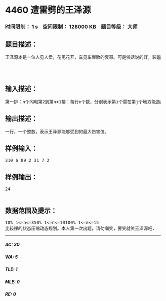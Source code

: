 # 4460 遭雷劈的王泽源   
### 时间限制： 1 s&nbsp;&nbsp;&nbsp;&nbsp;空间限制： 128000 KB&nbsp;&nbsp;&nbsp;&nbsp;题目等级： 大师  
## 题目描述：  

<pre>
王泽源本是一位人见人爱，花见花开，车见车爆胎的衰哥。可是俗话说的好，装逼遭雷劈。饶是王泽源这种衰哥装逼，也是要遭雷劈滴。。。恰巧，王泽源最近特别嚣张，总喜欢贬低别人，抬高自己。所以，他的性格越来越趋近于叶良辰，赵日天，龙傲天。。。（不懂得童鞋请自己百度）老天爷看他不爽，于是降下天雷惩罚。王泽源十分害怕自己那衰气的发型被雷劈。所以让你帮他判断哪里是安全的，可以供他躲避。但你十分厌恶他，想让他多多被劈。所以你要编写一个程序让他被雷劈，使他收到的伤害值最大。因为闪电劈下的时间非常快，所以你只有1秒的时间来判断。每个闪电在不同的地方具有不同的伤害。你需要让不同的闪电在不同的地方劈到王泽源。  
  
  

</pre>
  
  
## 输入描述：  

<pre>
第一排：n个闪电第2到第n+1排：每行n个数，分别表示第i个雷在第j个地方能造成的伤害值。
</pre>
  
  
## 输出描述：  

<pre>
一行，一个整数，表示王泽源能够受到的最大伤害值。
</pre>
  
  
## 样例输入：  

<pre>
310 6 89 2 31 7 2
</pre>
  
  
## 样例输出：  

<pre>
24  

</pre>
  
  
## 数据范围及提示：  

<pre>
10% 1<=n<=350% 1<=n<=10100% 1<=n<=15  
比较裸的状态压缩动态规划。本人第一次出题，请勿嘲笑，要笑就笑王泽源吧.
</pre>
  
  
***  

##### AC: 30  
##### WA: 5  
##### TLE: 1  
##### MLE: 0  
##### RE: 0  
